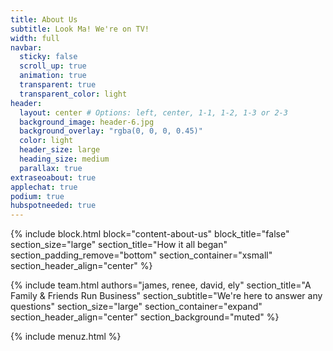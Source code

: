 ```yaml
---
title: About Us
subtitle: Look Ma! We're on TV!
width: full
navbar:
  sticky: false
  scroll_up: true
  animation: true
  transparent: true
  transparent_color: light
header:
  layout: center # Options: left, center, 1-1, 1-2, 1-3 or 2-3
  background_image: header-6.jpg
  background_overlay: "rgba(0, 0, 0, 0.45)"
  color: light
  header_size: large
  heading_size: medium
  parallax: true
extraseoabout: true
applechat: true
podium: true
hubspotneeded: true
---
```

{% include block.html 
  block="content-about-us"
  block_title="false"
  section_size="large"
  section_title="How it all began"
  section_padding_remove="bottom"
  section_container="xsmall"
  section_header_align="center"
%}

{% include 
  team.html 
  authors="james, renee, david, ely" 
  section_title="A Family & Friends Run Business" 
  section_subtitle="We're here to answer any questions" 
  section_size="large"
  section_container="expand"
  section_header_align="center"
  section_background="muted"
%}

{% include menuz.html %}
